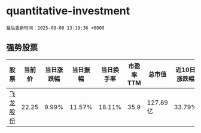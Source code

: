 # quantitative-investment

`最后更新时间：2025-08-08 13:19:36 +0800`

## 强势股票

|股票|当前价|当日涨跌幅|当日振幅|当日换手率|市盈率TTM|总市值|近10日涨跌幅|
|----|----|----|----|----|----|----|----|
|[飞龙股份](https://xueqiu.com/S/SZ002536)|22.25|9.99%|11.57%|18.11%|35.9|127.89亿|33.79%|
